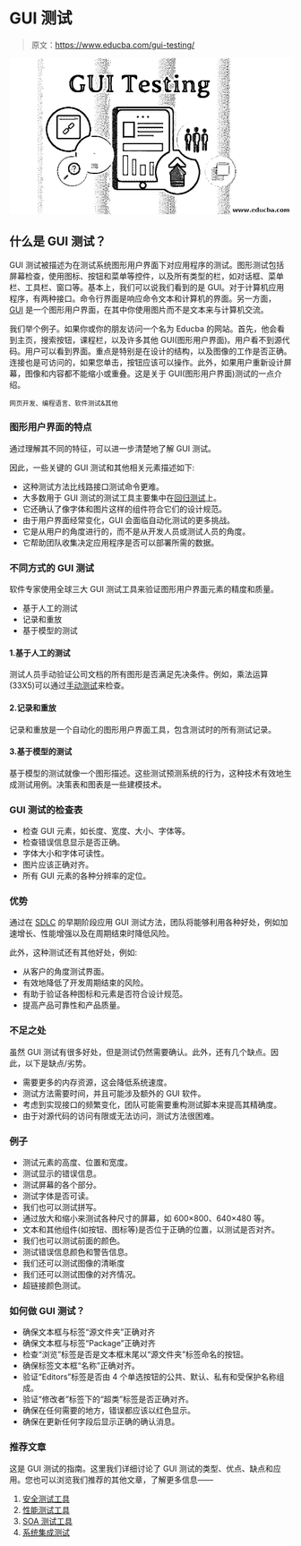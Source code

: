 # GUI 测试

> 原文：<https://www.educba.com/gui-testing/>

![GUI Testing](img/11b4cc3b16330a868075d4f83839cd67.png)



## 什么是 GUI 测试？

GUI 测试被描述为在测试系统图形用户界面下对应用程序的测试。图形测试包括屏幕检查，使用图标、按钮和菜单等控件，以及所有类型的栏，如对话框、菜单栏、工具栏、窗口等。基本上，我们可以说我们看到的是 GUI。对于计算机应用程序，有两种接口。命令行界面是响应命令文本和计算机的界面。另一方面， [GUI](https://www.educba.com/what-is-gui/) 是一个图形用户界面，在其中你使用图片而不是文本来与计算机交流。

我们举个例子。如果你或你的朋友访问一个名为 Educba 的网站。首先，他会看到主页，搜索按钮，课程栏，以及许多其他 GUI(图形用户界面)。用户看不到源代码。用户可以看到界面。重点是特别是在设计的结构，以及图像的工作是否正确。连接也是可访问的，如果您单击，按钮应该可以操作。此外，如果用户重新设计屏幕，图像和内容都不能缩小或重叠。这是关于 GUI(图形用户界面)测试的一点介绍。

<small>网页开发、编程语言、软件测试&其他</small>

### 图形用户界面的特点

通过理解其不同的特征，可以进一步清楚地了解 GUI 测试。

因此，一些关键的 GUI 测试和其他相关元素描述如下:

*   这种测试方法比线路接口测试命令更难。
*   大多数用于 GUI 测试的测试工具主要集中在[回归测试](https://www.educba.com/regression-testing/)上。
*   它还确认了像字体和图片这样的组件符合它们的设计规范。
*   由于用户界面经常变化，GUI 会面临自动化测试的更多挑战。
*   它是从用户的角度进行的，而不是从开发人员或测试人员的角度。
*   它帮助团队收集决定应用程序是否可以部署所需的数据。

### 不同方式的 GUI 测试

软件专家使用全球三大 GUI 测试工具来验证图形用户界面元素的精度和质量。

*   基于人工的测试
*   记录和重放
*   基于模型的测试

#### 1.基于人工的测试

测试人员手动验证公司文档的所有图形是否满足先决条件。例如，乘法运算(33X5)可以通过[手动测试](https://www.educba.com/manual-testing/)来检查。

#### 2.记录和重放

记录和重放是一个自动化的图形用户界面工具，包含测试时的所有测试记录。

#### 3.基于模型的测试

基于模型的测试就像一个图形描述。这些测试预测系统的行为，这种技术有效地生成测试用例。决策表和图表是一些建模技术。

### GUI 测试的检查表

*   检查 GUI 元素，如长度、宽度、大小、字体等。
*   检查错误信息显示是否正确。
*   字体大小和字体可读性。
*   图片应该正确对齐。
*   所有 GUI 元素的各种分辨率的定位。

### 优势

通过在 [SDLC](https://www.educba.com/what-is-sdlc/) 的早期阶段应用 GUI 测试方法，团队将能够利用各种好处，例如加速增长、性能增强以及在周期结束时降低风险。

此外，这种测试还有其他好处，例如:

*   从客户的角度测试界面。
*   有效地降低了开发周期结束的风险。
*   有助于验证各种图标和元素是否符合设计规范。
*   提高产品可靠性和产品质量。

### 不足之处

虽然 GUI 测试有很多好处，但是测试仍然需要确认。此外，还有几个缺点。因此，以下是缺点/劣势。

*   需要更多的内存资源，这会降低系统速度。
*   测试方法需要时间，并且可能涉及额外的 GUI 软件。
*   考虑到实现接口的频繁变化，团队可能需要重构测试脚本来提高其精确度。
*   由于对源代码的访问有限或无法访问，测试方法很困难。

### 例子

*   测试元素的高度、位置和宽度。
*   测试显示的错误信息。
*   测试屏幕的各个部分。
*   测试字体是否可读。
*   我们也可以测试拼写。
*   通过放大和缩小来测试各种尺寸的屏幕，如 600×800、640×480 等。
*   文本和其他组件(如按钮、图标等)是否位于正确的位置，以测试是否对齐。
*   我们也可以测试前面的颜色。
*   测试错误信息颜色和警告信息。
*   我们还可以测试图像的清晰度
*   我们还可以测试图像的对齐情况。
*   超链接颜色测试。

### 如何做 GUI 测试？

*   确保文本框与标签“源文件夹”正确对齐
*   确保文本框与标签“Package”正确对齐
*   检查“浏览”标签是否是文本框末尾以“源文件夹”标签命名的按钮。
*   确保标签文本框“名称”正确对齐。
*   验证“Editors”标签是否由 4 个单选按钮的公共、默认、私有和受保护名称组成。
*   验证“修改者”标签下的“超类”标签是否正确对齐。
*   确保在任何需要的地方，错误都应该以红色显示。
*   确保在更新任何字段后显示正确的确认消息。

### 推荐文章

这是 GUI 测试的指南。这里我们详细讨论了 GUI 测试的类型、优点、缺点和应用。您也可以浏览我们推荐的其他文章，了解更多信息——

1.  [安全测试工具](https://www.educba.com/security-testing-tools/)
2.  [性能测试工具](https://www.educba.com/performance-testing-tools/)
3.  [SOA 测试工具](https://www.educba.com/soa-testing-tools/)
4.  [系统集成测试](https://www.educba.com/system-integration-testing/)





